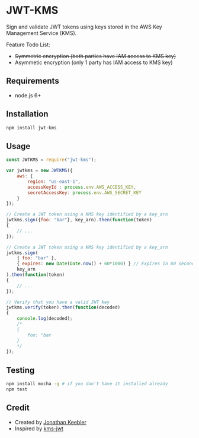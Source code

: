 # JWT-KMS

Sign and validate JWT tokens using keys stored in the AWS Key Management Service (KMS). 

Feature Todo List:
- <strike>Symmetric encryption (both parties have IAM access to KMS key)</strike>
- Asymmetic encryption (only 1 party has IAM access to KMS key)

## Requirements
- node.js 6+

## Installation
```sh
npm install jwt-kms
```

## Usage

```js
const JWTKMS = require("jwt-kms");

var jwtkms = new JWTKMS({
    aws: {
        region: "us-east-1",
        accessKeyId : process.env.AWS_ACCESS_KEY,
        secretAccessKey: process.env.AWS_SECRET_KEY
    }
});

// Create a JWT token using a KMS key identified by a key_arn
jwtkms.sign({foo: "bar"}, key_arn).then(function(token)
{
    // ...
});

// Create a JWT token using a KMS key identified by a key_arn
jwtkms.sign(
    { foo: "bar" }, 
    { expires: new Date(Date.now() + 60*1000) } // Expires in 60 seconds
    key_arn
).then(function(token)
{
    // ...
});

// Verify that you have a valid JWT key
jwtkms.verify(token).then(function(decoded)
{
    console.log(decoded);
    /* 
    {
        foo: "bar
    }
    */
});

```

## Testing

```sh
npm install mocha -g # if you don't have it installed already
npm test
```

## Credit 

- Created by  [Jonathan Keebler](http://www.keebler.net)
- Inspired by [kms-jwt](https://github.com/bombbomb/kms-jwt)
